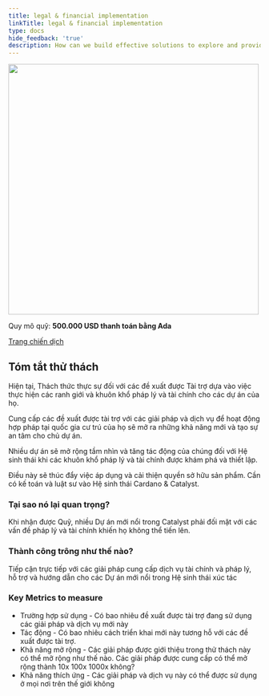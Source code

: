 ```yaml
---
title: legal & financial implementation
linkTitle: legal & financial implementation
type: docs
hide_feedback: 'true'
description: How can we build effective solutions to explore and provide legal & financial services and support to funded Proposers.
---
```


<img src="https://cardano.ideascale.com/community-library/accounts/93/936143/Public/09-Legal-_-Financial-Implementations-9dbf3f.png" style="width:500px;height500px">

Quy mô quỹ: **500.000 USD thanh toán bằng Ada**

[Trang chiến dịch](https://cardano.ideascale.com/c/campaigns/26596/about)

## Tóm tắt thử thách

Hiện tại, Thách thức thực sự đối với các đề xuất được Tài trợ dựa vào việc thực hiện các ranh giới và khuôn khổ pháp lý và tài chính cho các dự án của họ.

Cung cấp các đề xuất được tài trợ với các giải pháp và dịch vụ để hoạt động hợp pháp tại quốc gia cư trú của họ sẽ mở ra những khả năng mới và tạo sự an tâm cho chủ dự án.

Nhiều dự án sẽ mở rộng tầm nhìn và tăng tác động của chúng đối với Hệ sinh thái khi các khuôn khổ pháp lý và tài chính được khám phá và thiết lập.

Điều này sẽ thúc đẩy việc áp dụng và cải thiện quyền sở hữu sản phẩm. Cần có kế toán và luật sư vào Hệ sinh thái Cardano &amp; Catalyst.

### Tại sao nó lại quan trọng?

Khi nhận được Quỹ, nhiều Dự án mới nổi trong Catalyst phải đối mặt với các vấn đề pháp lý và tài chính khiến họ không thể tiến lên.

### Thành công trông như thế nào?

Tiếp cận trực tiếp với các giải pháp cung cấp dịch vụ tài chính và pháp lý, hỗ trợ và hướng dẫn cho các Dự án mới nổi trong Hệ sinh thái xúc tác

### Key Metrics to measure

- Trường hợp sử dụng - Có bao nhiêu đề xuất được tài trợ đang sử dụng các giải pháp và dịch vụ mới này
- Tác động - Có bao nhiêu cách triển khai mới này tương hỗ với các đề xuất được tài trợ.
- Khả năng mở rộng - Các giải pháp được giới thiệu trong thử thách này có thể mở rộng như thế nào. Các giải pháp được cung cấp có thể mở rộng thành 10x 100x 1000x không?
- Khả năng thích ứng - Các giải pháp và dịch vụ này có thể được sử dụng ở mọi nơi trên thế giới không
